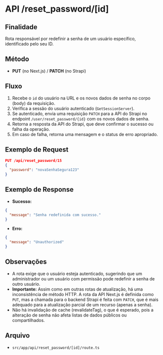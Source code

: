 # API /reset_password/[id]

## Finalidade
Rota responsável por redefinir a senha de um usuário específico, identificado pelo seu ID.

## Método
- **PUT** (no Next.js) / **PATCH** (no Strapi)

## Fluxo
1.  Recebe o `id` do usuário na URL e os novos dados de senha no corpo (body) da requisição.
2.  Verifica a sessão do usuário autenticado (`GetSessionServer`).
3.  Se autenticado, envia uma requisição `PATCH` para a API do Strapi no endpoint `/user/reset_password/{id}` com os novos dados de senha.
4.  Retorna a resposta da API do Strapi, que deve confirmar o sucesso ou falha da operação.
5.  Em caso de falha, retorna uma mensagem e o status de erro apropriado.

## Exemplo de Request
```json
PUT /api/reset_password/15
{
  "password": "novaSenhaSegura123"
}
```

## Exemplo de Response
- **Sucesso:**
```json
{
  "message": "Senha redefinida com sucesso."
}
```
- **Erro:**
```json
{
  "message": "Unauthorized"
}
```

## Observações
- A rota exige que o usuário esteja autenticado, sugerindo que um administrador ou um usuário com permissão pode redefinir a senha de outro usuário.
- **Importante:** Assim como em outras rotas de atualização, há uma inconsistência de método HTTP. A rota da API Next.js é definida como `PUT`, mas a chamada para o backend Strapi é feita com `PATCH`, que é mais adequado para a atualização parcial de um recurso (apenas a senha).
- Não há invalidação de cache (revalidateTag), o que é esperado, pois a alteração de senha não afeta listas de dados públicos ou compartilhados.

## Arquivo
- `src/app/api/reset_password/[id]/route.ts`

